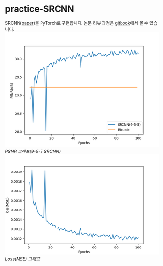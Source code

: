 # practice-SRCNN
SRCNN([paper](https://arxiv.org/pdf/1501.00092.pdf))을 PyTorch로 구현합니다.
논문 리뷰 과정은 [gitbook](https://bengaleehs.gitbook.io/ai-paper-study/srcnn)에서 볼 수 있습니다.
![PSNR](./image/psnr.png)
<br>*PSNR 그래프(9-5-5 SRCNN)*
<br>
![loss](./image/losses.png)
<br>*Loss(MSE) 그래프*<br>

